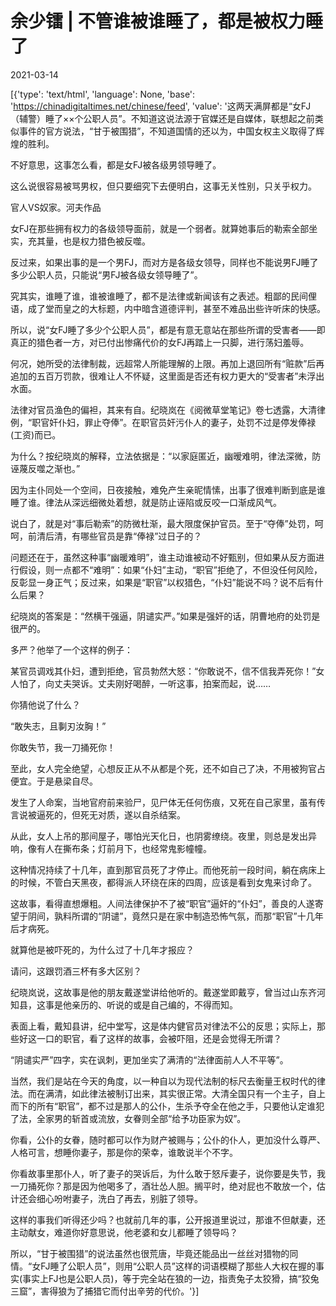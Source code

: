 # 余少镭 | 不管谁被谁睡了，都是被权力睡了

2021-03-14

[{'type': 'text/html', 'language': None, 'base': 'https://chinadigitaltimes.net/chinese/feed', 'value': '这两天满屏都是“女FJ（辅警）睡了××个公职人员”。不知道这说法源于官媒还是自媒体，联想起之前类似事件的官方说法，“甘于被围猎”，不知道国情的还以为，中国女权主义取得了辉煌的胜利。

不好意思，这事怎么看，都是女FJ被各级男领导睡了。

这么说很容易被骂男权，但只要细究下去便明白，这事无关性别，只关乎权力。

官人VS奴家。河夫作品

女FJ在那些拥有权力的各级领导面前，就是一个弱者。就算她事后的勒索全部坐实，充其量，也是权力猎色被反噬。

反过来，如果出事的是一个男FJ，而对方是各级女领导，同样也不能说男FJ睡了多少公职人员，只能说“男FJ被各级女领导睡了”。

究其实，谁睡了谁，谁被谁睡了，都不是法律或新闻该有之表述。粗鄙的民间俚语，成了堂而皇之的大标题，内中暗含道德评判，甚至不难品出些许听床的快感。

所以，说“女FJ睡了多少个公职人员”，都是有意无意站在那些所谓的受害者——即真正的猎色者一方，对已付出惨痛代价的女FJ再踏上一只脚，进行荡妇羞辱。

何况，她所受的法律制裁，远超常人所能理解的上限。再加上退回所有“赃款”后再追加的五百万罚款，很难让人不怀疑，这里面是否还有权力更大的“受害者”未浮出水面。

法律对官员渔色的偏袒，其来有自。纪晓岚在《阅微草堂笔记》卷七透露，大清律例，“职官奸仆妇，罪止夺俸”。在职官员奸污仆人的妻子，处罚不过是停发俸禄(工资)而已。

为什么？按纪晓岚的解释，立法依据是：“以家庭匿近，幽暧难明，律法深微，防诬蔑反噬之渐也。”

因为主仆同处一个空间，日夜接触，难免产生亲昵情愫，出事了很难判断到底是谁睡了谁。律法从深远细微处着想，就是防止诬陷或反咬一口渐成风气。

说白了，就是对“事后勒索”的防微杜渐，最大限度保护官员。至于“夺俸”处罚，呵呵，前清后清，有哪些官员是靠“俸禄”过日子的？

问题还在于，虽然这种事“幽暖难明”，谁主动谁被动不好甄别，但如果从反方面进行假设，则一点都不“难明”：如果“仆妇”主动，“职官”拒绝了，不但没任何风险，反彰显一身正气；反过来，如果是“职官”以权猎色，“仆妇”能说不吗？说不后有什么后果？

纪晓岚的答案是：“然横干强逼，阴谴实严。”如果是强奸的话，阴曹地府的处罚是很严的。

多严？他举了一个这样的例子：

某官员调戏其仆妇，遭到拒绝，官员勃然大怒：“你敢说不，信不信我弄死你！”女人怕了，向丈夫哭诉。丈夫刚好喝醉，一听这事，拍案而起，说……

你猜他说了什么？

“敢失志，且剚刃汝胸！”

你敢失节，我一刀捅死你！

至此，女人完全绝望，心想反正从不从都是个死，还不如自己了决，不用被狗官占便宜。于是悬梁自尽。

发生了人命案，当地官府前来验尸，见尸体无任何伤痕，又死在自己家里，虽有传言说被逼死的，但死无对质，遂以自杀结案。

从此，女人上吊的那间屋子，哪怕光天化日，也阴雾缭绕。夜里，则总是发出异响，像有人在撕布条；灯前月下，也经常鬼影幢幢。

这种情况持续了十几年，直到那官员死了才停止。而他死前一段时间，躺在病床上的时候，不管白天黑夜，都得派人环绕在床的四周，应该是看到女鬼来讨命了。

这故事，看得直想爆粗。人间法律保护不了被“职官”逼奸的“仆妇”，善良的人遂寄望于阴间，孰料所谓的“阴谴”，竟然只是在家中制造恐怖气氛，而那“职官”十几年后才病死。

就算他是被吓死的，为什么过了十几年才报应？

请问，这跟罚酒三杯有多大区别？

纪晓岚说，这故事是他的朋友戴遂堂讲给他听的。戴遂堂即戴亨，曾当过山东齐河知县，这事是他亲历的、听说的或是自己编的，不得而知。

表面上看，戴知县讲，纪中堂写，这是体内健官员对律法不公的反思；实际上，那些好这一口的职官，看了这样的故事，会被吓阻，还是会觉得无所谓？

“阴谴实严”四字，实在讽刺，更加坐实了满清的“法律面前人人不平等”。

当然，我们是站在今天的角度，以一种自以为现代法制的标尺去衡量王权时代的律法。而在满清，如此律法被制订出来，其实很正常。大清全国只有一个主子，自上而下的所有“职官”，都不过是那人的公仆，生杀予夺全在他之手，只要他认定谁犯了法，全家男的斩首或流放，女眷则全部“给予功臣家为奴”。

你看，公仆的女眷，随时都可以作为财产被赐与；公仆的仆人，更加没什么尊严、人格可言，想睡你妻子，那是你的荣幸，谁敢说半个不字。

你看故事里那仆人，听了妻子的哭诉后，为什么敢于怒斥妻子，说你要是失节，我一刀捅死你？那是因为他喝多了，酒壮怂人胆。搁平时，绝对屁也不敢放一个，估计还会细心吩咐妻子，洗白了再去，别脏了领导。

这样的事我们听得还少吗？也就前几年的事，公开报道里说过，那谁不但献妻，还主动献女，难道你好意思说，他老婆和女儿都睡了领导吗？

所以，“甘于被围猎”的说法虽然也很荒唐，毕竟还能品出一丝丝对猎物的同情。“女FJ睡了公职人员”，则用“公职人员”这样的词语模糊了那些人大权在握的事实(事实上FJ也是公职人员)，等于完全站在狼的一边，指责兔子太狡猾，搞“狡兔三窟”，害得狼为了捕猎它而付出辛劳的代价。'}]